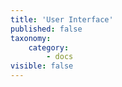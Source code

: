 ```yaml
---
title: 'User Interface'
published: false
taxonomy:
    category:
        - docs
visible: false
---
```


